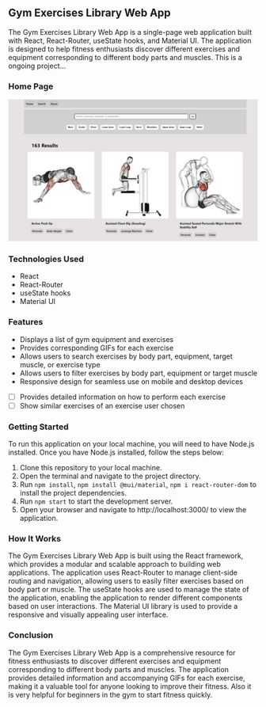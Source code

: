 ## Gym Exercises Library Web App
The Gym Exercises Library Web App is a single-page web application built with React, React-Router, useState hooks, and Material UI. The application is designed to help fitness enthusiasts discover different exercises and equipment corresponding to different body parts and muscles. This is a ongoing project...

### Home Page
![Home Page](./public/image/homePage.png)

### Technologies Used
* React
* React-Router
* useState hooks
* Material UI

### Features
* Displays a list of gym equipment and exercises
* Provides corresponding GIFs for each exercise
* Allows users to search exercises by body part, equipment, target muscle, or exercise type
* Allows users to filter exercises by body part, equipment or target muscle
* Responsive design for seamless use on mobile and desktop devices
- [ ] Provides detailed information on how to perform each exercise
- [ ] Show similar exercises of an exercise user chosen

### Getting Started
To run this application on your local machine, you will need to have Node.js installed. Once you have Node.js installed, follow the steps below:

1. Clone this repository to your local machine.
2. Open the terminal and navigate to the project directory.
3. Run `npm install`, `npm install @mui/material`, `npm i react-router-dom` to install the project dependencies.
4. Run `npm start` to start the development server.
5. Open your browser and navigate to http://localhost:3000/ to view the application.

### How It Works
The Gym Exercises Library Web App is built using the React framework, which provides a modular and scalable approach to building web applications. The application uses React-Router to manage client-side routing and navigation, allowing users to easily filter exercises based on body part or muscle. The useState hooks are used to manage the state of the application, enabling the application to render different components based on user interactions. The Material UI library is used to provide a responsive and visually appealing user interface.

### Conclusion
The Gym Exercises Library Web App is a comprehensive resource for fitness enthusiasts to discover different exercises and equipment corresponding to different body parts and muscles. The application provides detailed information and accompanying GIFs for each exercise, making it a valuable tool for anyone looking to improve their fitness. Also it is very helpful for beginners in the gym to start fitness quickly.

